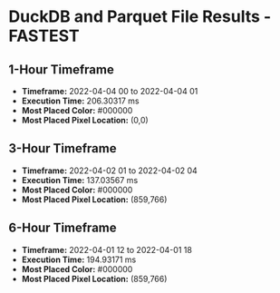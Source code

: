 # DuckDB and Parquet File Results - FASTEST

## 1-Hour Timeframe

- **Timeframe:** 2022-04-04 00 to 2022-04-04 01
- **Execution Time:** 206.30317 ms
- **Most Placed Color:** #000000
- **Most Placed Pixel Location:** (0,0)

## 3-Hour Timeframe

- **Timeframe:** 2022-04-02 01 to 2022-04-02 04
- **Execution Time:** 137.03567 ms
- **Most Placed Color:** #000000
- **Most Placed Pixel Location:** (859,766)

## 6-Hour Timeframe

- **Timeframe:** 2022-04-01 12 to 2022-04-01 18
- **Execution Time:** 194.93171 ms
- **Most Placed Color:** #000000
- **Most Placed Pixel Location:** (859,766)
